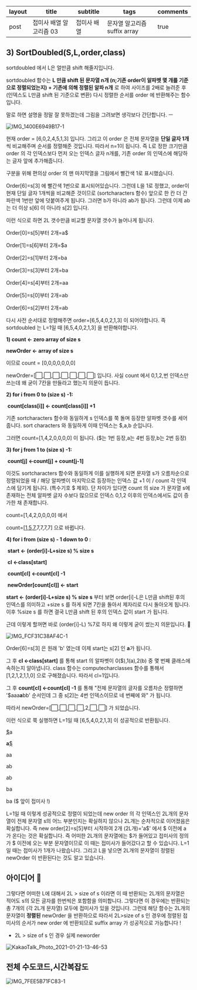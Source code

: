 | layout | title                   | subtitle    | tags                        | comments |
| ------ | ----------------------- | ----------- | --------------------------- | -------- |
| post   | 접미사 배열 알고리즘 03 | 접미사 배열 | 문자열 알고리즘suffix array | true     |

## 3) SortDoubled(S,L,order,class)

sortdoubled 에서 L은 얼만큼 shift 해줄지입니다. 

sortdoubled 함수는 **L 만큼 shift 된 문자열 n개 (n;기존 order이 알파벳 몇 개를 기준으로 정렬되었는지) + 기존에 의해 정렬된 알파 n개** 로 하여 사이즈를 2배로 늘려준 후 (인덱스도 L만큼 shift 된 기준으로 변환) 다시 정렬한 순서를 order 에 반환해주는 함수입니다. 

말로 하면 설명을 정말 잘 못하겠는데 그림을 그려보면 생각보다 간단합니다. ㅡ 

![IMG_1400E6949B17-1](https://user-images.githubusercontent.com/67775336/105277820-8876eb80-5be7-11eb-9df5-de1363ba6f14.jpeg)

현재 order = [6,0,2,4,5,1,3] 입니다. 그리고 이 order 은 전체 문자열을 **단일 글자 1개**씩 비교해주며 순서를 정렬해준 것입니다. 따라서 n=1이 됩니다. 즉 L로 정한 크기만큼 order 의 각 인덱스보다 먼저 오는 인덱스 글자 n개를, 기존 order 의 인덱스에 해당하는 글자 앞에 추가해줍니다. 

구분을 위해 편의상 order 의 맨 마지막열을 그림에서 빨간색 1로 표시했습니다. 

Order[6]=s[3] 에 빨간색 1번으로 표시되어있습니다. 그런데 L을 1로 정했고, order이 현재 단일 글자 1개씩을 비교해준 것이므로 (sortcharacters 함수) 앞으로 한 칸 더 간 파란색 1번만 앞에 덧붙여주게 됩니다. 그러면 b가 아니라 ab가 됩니다. 그런데 이제 ab는 더 이상 s[6] 이 아니라 s[2] 입니다. 

이런 식으로 하면 2L 갯수만큼 비교할 문자열 갯수가 늘어나게 됩니다. 

Order[0]=s[5]부터 2개=a$

Order[1]=s[6]부터 2개=$a

Order[2]=s[1]부터 2개=ba

Order[3]=s[3]부터 2개=ba

Order[4]=s[4]부터 2개=aa

Order[5]=s[0]부터 2개=ab

Order[6]=s[2]부터 2개=ab 



다시 사전 순서대로 정렬해주면 order=[6,5,4,0,2,1,3] 이 되어야합니다. 즉 sortdoubled 는  L=1일 때 [6,5,4,0,2,1,3] 을 반환해야합니다. 



**1) count <- zero array of size s**

**newOrder <- array of size s**

이므로 count = [0,0,0,0,0,0,0]

newOrder=[⬜️,⬜️,⬜️,⬜️,⬜️,⬜️,⬜️] 입니다. 사실 count 에서 0,1,2,번 인덱스만 쓰는데 왜 굳이 7칸을 만들라고 했는지 의문이 듭니다. 



**2) for i from 0 to (size s) -1:**

​		**count[class[i]] <- count[class[i]] +1**

기존 sortcharacters 함수와 동일하게 s 인덱스를 쭉 돌며 등장한 알파벳 갯수를 세어줍니다. sort characters 와 동일하게 이때 인덱스는  $,a,b 순입니다. 

그러면 count=[1,4,2,0,0,0,0] 이 됩니다. ($는 1번 등장,a는 4번 등장,b는 2번 등장)



**3) for j from 1 to (size s) -1:**

​		**count[j] <-count[j] + count[j-1]**

이것도 sortcharacters 함수와 동일하게 이를 실행하게 되면 문자열 s가 오름차순으로 정렬되었을 때 / 해당 알파벳이 마지막으로 등장하는 인덱스 값 +1 이 / count 각 인덱스에 담기게 됩니다. (특수기호 $ 제외). 단 차이가 있다면 count 의 size 가 문자열 s에 존재하는 전체 알파벳 글자 수보다 많으므로 인덱스 0,1,2 이후의 인덱스에서도 값이 증가한 채 존재합니다. 

count=[1,4,2,0,0,0,0] 에서

count=[<u>1,5,7</u>,7,7,7,7] 으로 바뀝니다. 

**4) for i from (size s) - 1 down to 0 :**

​		**start <- (order[i]-L+size s) % size s** 

​        **cl <-class[start]**

​       **count[cl] <-count[cl] -1**

​       **newOrder[count[cl]] <- start**



**start <- (order[i]-L+size s) % size s**  부터 보면 order[i]-L은 L만큼 shift된 후의 인덱스를 의미하고 +size s 를 하게 되면 7칸을 돌아서 제자리로 다시 돌아오게 됩니다. 이후 %size s 를 하면 결국 L만큼 shift 된 후의 인덱스 값이 start 가 됩니다. 

근데 이렇게 할꺼면 바로 (order[i]-L) %7로 하지 왜 이렇게 굳이 썼는지 의문입니다. 🤨

![IMG_FCF31C38AF4C-1](https://user-images.githubusercontent.com/67775336/105279713-844ccd00-5beb-11eb-9d30-bd5fae27416d.jpeg)

Order[6]=s[3] 은 원래 'b' 였는데 이제 start는 s[2] 인 **a**가 됩니다.  

그 후 **cl <-class[start]**  를 통해 start 의 알파벳이 0($),1(a),2(b) 중 몇 번째 클래스에 속하는지 알아냅니다. class 함수는 computecharclasses 함수를 통해서 [1,2,1,2,1,1,0] 으로 구해졌습니다. 따라서 cl=1입니다.

그 후 **count[cl] <-count[cl] -1** 를 통해 "전체 문자열의 글자를 오름차순 정렬하면 '$aaa**a**bb' 순서인데 그 중 s[2]는 4번 인덱스이므로 네 번째에 와" 가 됩니다.

따라서 newOrder=[⬜️,⬜️,⬜️,⬜️,2,⬜️,⬜️]  가 되었습니다. 



이런 식으로 쭉 실행하면 L=1일 때 [6,5,4,0,2,1,3] 이 성공적으로 반환됩니다. 

<u>$</u>a

**a**<u>$</u>

aa

ab

ab

ba 

ba ($ 앞이 접미사 !)

L=1일 때 이렇게 성공적으로 정렬이 되었는데 new order 의 각 인덱스인 2L개의 문자열이 전체 문자열 s의 어느 부분인지는 확실하지 않으나 2L개는 순차적으로 이어졌음은 확실합니다. 즉 new order[2]=s[5]부터 시작하여 2개 (2L개)='a$' 에서 $ 이전에 a 가 온다는 것은 확실합니다. 즉 어떠한 2L개의 문자열에는 $가 들어있고 접미사의 정의가 $ 이전에 오는 부분 문자열이므로 이 때는 접미사가 들어갔다고 할 수 있습니다. L=1일 때는 접미사가 1개가 나왔습니다. 그리고 L을 넣으면 2L개의 문자열이 정렬된 newOrder 이 반환된다는 것도 알고 있습니다. 

## 아이디어 🤔

그렇다면 어떠한 L에 대해서 2L > size of s 이라면 이 때 반환되는 2L개의 문자열은 적어도 s의 모든 글자를 한번씩은 포함함을 의미합니다. 그렇다면 이 경우에는 반환되는 총 7개의 (각  2L개 문자열) 모두에 접미사가 있을 것입니다.  그런데 해당 함수는 2L개의 문자열이 **정렬된** newOrder 을 반환하으로 따라서 2L>size of s 인 경우에 정렬된 접미사의 순서가 new order 에 반환되므로 suffix array 가 성공적으로 가능합니다 !

- 2L > size of s 인 경우 실제 neworder

 ![KakaoTalk_Photo_2021-01-21-13-46-53](https://user-images.githubusercontent.com/67775336/105281294-27ebac80-5bef-11eb-8d8f-d2bc080f4654.jpeg)

## 전체 수도코드,시간복잡도

![IMG_7FEE5B71FC83-1](https://user-images.githubusercontent.com/67775336/105281387-641f0d00-5bef-11eb-92f5-bb3aa5a1ba52.jpeg)

